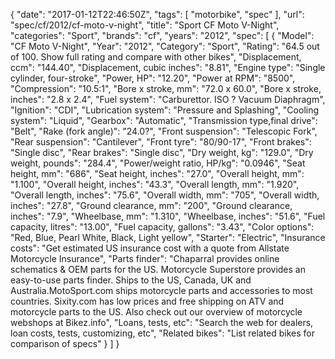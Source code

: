 {
    "date": "2017-01-12T22:46:50Z",
    "tags": [
        "motorbike",
        "spec"
    ],
    "url": "spec\/cf\/2012\/cf-moto-v-night",
    "title": "Sport CF Moto V-Night",
    "categories": "Sport",
    "brands": "cf",
    "years": "2012",
    "spec": [
        {
            "Model": "CF Moto V-Night",
            "Year": "2012",
            "Category": "Sport",
            "Rating": "64.5 out of 100. Show full rating and compare with other bikes",
            "Displacement, ccm": "144.40",
            "Displacement, cubic inches": "8.81",
            "Engine type": "Single cylinder, four-stroke",
            "Power, HP": "12.20",
            "Power at RPM": "8500",
            "Compression": "10.5:1",
            "Bore x stroke, mm": "72.0 x 60.0",
            "Bore x stroke, inches": "2.8 x 2.4",
            "Fuel system": "Carburettor. ISO ? Vacuum Diaphragm",
            "Ignition": "CDI",
            "Lubrication system": "Pressure and Splashing",
            "Cooling system": "Liquid",
            "Gearbox": "Automatic",
            "Transmission type,final drive": "Belt",
            "Rake (fork angle)": "24.0?",
            "Front suspension": "Telescopic Fork",
            "Rear suspension": "Cantilever",
            "Front tyre": "80\/90-17",
            "Front brakes": "Single disc",
            "Rear brakes": "Single disc",
            "Dry weight, kg": "129.0",
            "Dry weight, pounds": "284.4",
            "Power\/weight ratio, HP\/kg": "0.0946",
            "Seat height, mm": "686",
            "Seat height, inches": "27.0",
            "Overall height, mm": "1.100",
            "Overall height, inches": "43.3",
            "Overall length, mm": "1.920",
            "Overall length, inches": "75.6",
            "Overall width, mm": "705",
            "Overall width, inches": "27.8",
            "Ground clearance, mm": "200",
            "Ground clearance, inches": "7.9",
            "Wheelbase, mm": "1.310",
            "Wheelbase, inches": "51.6",
            "Fuel capacity, litres": "13.00",
            "Fuel capacity, gallons": "3.43",
            "Color options": "Red, Blue, Pearl White, Black, Light yellow",
            "Starter": "Electric",
            "Insurance costs": "Get estimated US insurance cost with a quote from Allstate Motorcycle Insurance",
            "Parts finder": "Chaparral provides online schematics & OEM parts for the US.   Motorcycle Superstore provides an easy-to-use parts finder. Ships to the US, Canada, UK and Australia.MotoSport.com ships motorcycle parts and accessories to most countries.    Sixity.com has low prices and free shipping on ATV and motorcycle parts to the US. Also check out our overview of motorcycle webshops at Bikez.info",
            "Loans, tests, etc": "Search the web for dealers, loan costs, tests, customizing, etc",
            "Related bikes": "List related bikes for comparison of specs"
        }
    ]
}